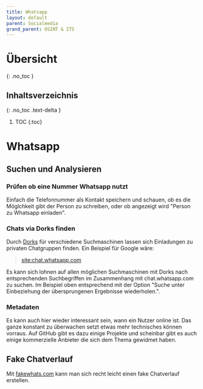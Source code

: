 ```yaml
---
title: Whatsapp
layout: default
parent: Socialmedia
grand_parent: OSINT & ITS
---
```


# Übersicht
{: .no_toc }

## Inhaltsverzeichnis
{: .no_toc .text-delta }

1. TOC
{:toc}

# Whatsapp

## Suchen und Analysieren

### Prüfen ob eine Nummer Whatsapp nutzt
Einfach die Telefonnummer als Kontakt speichern und schauen, ob es die Möglchkeit gibt der Person zu schreiben, oder ob angezeigt wird "Person zu Whatsapp einladen".

### Chats via Dorks finden
Durch [Dorks](https://en.wikipedia.org/wiki/Google_hacking) für verschiedene Suchmaschinen lassen sich Einladungen zu privaten Chatgruppen finden.
Ein Beispiel für Google wäre:

> [site:chat.whatsapp.com](https://www.google.com/search?q=++++++site%3Achat.whatsapp.com+)

Es kann sich lohnen auf allen möglichen Suchmaschinen mit Dorks nach entsprechenden Suchbegriffen im Zusammenhang mit chat.whatsapp.com zu suchen.
Im Beispiel oben entsprechend mit der Option "Suche unter Einbeziehung der übersprungenen Ergebnisse wiederholen.".

### Metadaten
Es kann auch hier wieder interessant sein, wann ein Nutzer online ist.
Das ganze konstant zu überwachen setzt etwas mehr technisches können vorraus.
Auf GitHub gibt es dazu einige Projekte und scheinbar gibt es auch einige kommerzielle Anbieter die sich dem Thema gewidmet haben.

## Fake Chatverlauf
Mit [fakewhats.com](https://www.fakewhats.com/generator) kann man sich recht leicht einen fake Chatverlauf erstellen.